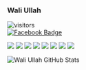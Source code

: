 ### Wali Ullah

![visitors](https://visitor-badge.laobi.icu/badge?page_id=wali39.wali39)<br>
[![Facebook Badge](https://img.shields.io/twitter/url?label=Follow&logo=Facebook&style=social&url=https%3A%2F%2Ffacebook.com%2Fwali39)](https://www.facebook.com/profile.php?id=100024713949293)

<img src="https://img.shields.io/badge/-HTML5-E34F26?style=flat&logo=html5&logoColor=white"> <img src="https://img.shields.io/badge/-CSS3-1572B6?style=flat&logo=css3&logoColor=white">
<img src="https://img.shields.io/badge/-Bootstrap-563D7C?style=flat&logo=bootstrap&logoColor=white">
<img src="https://img.shields.io/badge/-AntDesign-003a8c?style=flat&logo=ant-design">
<img src="https://img.shields.io/badge/-JavaScript-black?style=flat&logo=javascript&logoColor=eed718">
<img src="https://img.shields.io/badge/-ReactJs-black?style=flat&logo=react">
<img src="https://img.shields.io/badge/-MaterialUI-black?style=flat&logo=material">
<img src="https://img.shields.io/badge/-Markdown-000000?style=flat&logo=Markdown"> 

![Wali Ullah GitHub Stats](https://github-readme-stats.vercel.app/api?username=wali39&show_icons=true)

<!--
**wali39/wali39** is a ✨ _special_ ✨ repository because its `README.md` (this file) appears on your GitHub profile.

Here are some ideas to get you started:

- 🔭 I’m currently working on ... 'React'
- 🌱 I’m currently learning ...
- 👯 I’m looking to collaborate on ...
- 🤔 I’m looking for help with ...
- 💬 Ask me about ...
- 📫 How to reach me: ...
- 😄 Pronouns: ...
- ⚡ Fun fact: ...
-->
